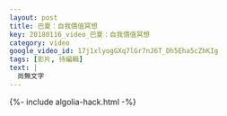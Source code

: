 ```yaml
---
layout: post
title: 巴夏：自我價值冥想
key: 20180116_video_巴夏：自我價值冥想
category: video
google_video_id: 17j1xlyogGXq7lGr7nJ6T_Dh5Eha5cZhKIg
tags: [影片, 待編輯]
text: |
  尚無文字
---
```


{%- include algolia-hack.html -%}
